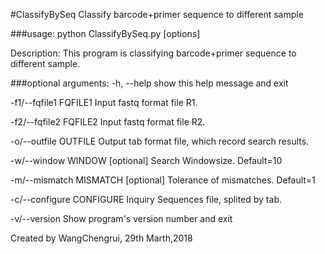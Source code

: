 #ClassifyBySeq
Classify barcode+primer sequence to different sample

###usage: python ClassifyBySeq.py [options]

Description: This program is classifying barcode+primer sequence to different sample.

###optional arguments:
-h, --help show this help message and exit

-f1/--fqfile1 FQFILE1 
	Input fastq format file R1.

-f2/--fqfile2 FQFILE2 
	Input fastq format file R2.

-o/--outfile OUTFILE 
	Output tab format file, which record search results.

-w/--window WINDOW
	[optional] Search Windowsize. Default=10

-m/--mismatch MISMATCH 
	[optional] Tolerance of mismatches. Default=1

-c/--configure CONFIGURE 
	Inquiry Sequences file, splited by tab.

-v/--version 
	Show program's version number and exit

Created by WangChengrui, 29th Marth,2018
